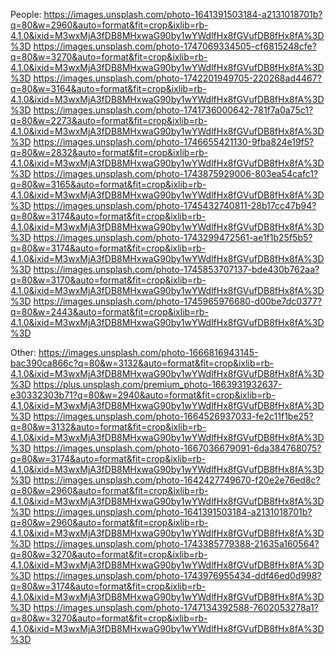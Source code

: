 People: 
https://images.unsplash.com/photo-1641391503184-a2131018701b?q=80&w=2960&auto=format&fit=crop&ixlib=rb-4.1.0&ixid=M3wxMjA3fDB8MHxwaG90by1wYWdlfHx8fGVufDB8fHx8fA%3D%3D
https://images.unsplash.com/photo-1747069334505-cf6815248cfe?q=80&w=3270&auto=format&fit=crop&ixlib=rb-4.1.0&ixid=M3wxMjA3fDB8MHxwaG90by1wYWdlfHx8fGVufDB8fHx8fA%3D%3D
https://images.unsplash.com/photo-1742201949705-220268ad4467?q=80&w=3164&auto=format&fit=crop&ixlib=rb-4.1.0&ixid=M3wxMjA3fDB8MHxwaG90by1wYWdlfHx8fGVufDB8fHx8fA%3D%3D
https://images.unsplash.com/photo-1741736000642-781f7a0a75c1?q=80&w=2273&auto=format&fit=crop&ixlib=rb-4.1.0&ixid=M3wxMjA3fDB8MHxwaG90by1wYWdlfHx8fGVufDB8fHx8fA%3D%3D
https://images.unsplash.com/photo-1746655421130-9fba824e19f5?q=80&w=2832&auto=format&fit=crop&ixlib=rb-4.1.0&ixid=M3wxMjA3fDB8MHxwaG90by1wYWdlfHx8fGVufDB8fHx8fA%3D%3D
https://images.unsplash.com/photo-1743875929006-803ea54cafc1?q=80&w=3165&auto=format&fit=crop&ixlib=rb-4.1.0&ixid=M3wxMjA3fDB8MHxwaG90by1wYWdlfHx8fGVufDB8fHx8fA%3D%3D
https://images.unsplash.com/photo-1745432740811-28b17cc47b94?q=80&w=3174&auto=format&fit=crop&ixlib=rb-4.1.0&ixid=M3wxMjA3fDB8MHxwaG90by1wYWdlfHx8fGVufDB8fHx8fA%3D%3D
https://images.unsplash.com/photo-1743299472561-ae1f1b25f5b5?q=80&w=3174&auto=format&fit=crop&ixlib=rb-4.1.0&ixid=M3wxMjA3fDB8MHxwaG90by1wYWdlfHx8fGVufDB8fHx8fA%3D%3D
https://images.unsplash.com/photo-1745853707137-bde430b762aa?q=80&w=3170&auto=format&fit=crop&ixlib=rb-4.1.0&ixid=M3wxMjA3fDB8MHxwaG90by1wYWdlfHx8fGVufDB8fHx8fA%3D%3D
https://images.unsplash.com/photo-1745965976680-d00be7dc0377?q=80&w=2443&auto=format&fit=crop&ixlib=rb-4.1.0&ixid=M3wxMjA3fDB8MHxwaG90by1wYWdlfHx8fGVufDB8fHx8fA%3D%3D

Other: 
https://images.unsplash.com/photo-1666816943145-bac390ca866c?q=80&w=3132&auto=format&fit=crop&ixlib=rb-4.1.0&ixid=M3wxMjA3fDB8MHxwaG90by1wYWdlfHx8fGVufDB8fHx8fA%3D%3D
https://plus.unsplash.com/premium_photo-1663931932637-e30332303b71?q=80&w=2940&auto=format&fit=crop&ixlib=rb-4.1.0&ixid=M3wxMjA3fDB8MHxwaG90by1wYWdlfHx8fGVufDB8fHx8fA%3D%3D
https://images.unsplash.com/photo-1664526937033-fe2c11f1be25?q=80&w=3132&auto=format&fit=crop&ixlib=rb-4.1.0&ixid=M3wxMjA3fDB8MHxwaG90by1wYWdlfHx8fGVufDB8fHx8fA%3D%3D
https://images.unsplash.com/photo-1667036679091-6da384768075?q=80&w=3174&auto=format&fit=crop&ixlib=rb-4.1.0&ixid=M3wxMjA3fDB8MHxwaG90by1wYWdlfHx8fGVufDB8fHx8fA%3D%3D
https://images.unsplash.com/photo-1642427749670-f20e2e76ed8c?q=80&w=2960&auto=format&fit=crop&ixlib=rb-4.1.0&ixid=M3wxMjA3fDB8MHxwaG90by1wYWdlfHx8fGVufDB8fHx8fA%3D%3D
https://images.unsplash.com/photo-1641391503184-a2131018701b?q=80&w=2960&auto=format&fit=crop&ixlib=rb-4.1.0&ixid=M3wxMjA3fDB8MHxwaG90by1wYWdlfHx8fGVufDB8fHx8fA%3D%3D
https://images.unsplash.com/photo-1743385779388-21635a160564?q=80&w=3270&auto=format&fit=crop&ixlib=rb-4.1.0&ixid=M3wxMjA3fDB8MHxwaG90by1wYWdlfHx8fGVufDB8fHx8fA%3D%3D
https://images.unsplash.com/photo-1743976955434-ddf46ed0d998?q=80&w=3174&auto=format&fit=crop&ixlib=rb-4.1.0&ixid=M3wxMjA3fDB8MHxwaG90by1wYWdlfHx8fGVufDB8fHx8fA%3D%3D
https://images.unsplash.com/photo-1747134392588-7602053278a1?q=80&w=3270&auto=format&fit=crop&ixlib=rb-4.1.0&ixid=M3wxMjA3fDB8MHxwaG90by1wYWdlfHx8fGVufDB8fHx8fA%3D%3D